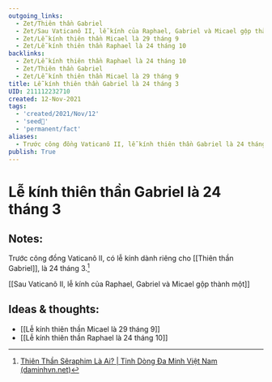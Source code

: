 ```yaml
---
outgoing_links:
  - Zet/Thiên thần Gabriel
  - Zet/Sau Vaticanô II, lễ kính của Raphael, Gabriel và Micael gộp thành một
  - Zet/Lễ kính thiên thần Micael là 29 tháng 9
  - Zet/Lễ kính thiên thần Raphael là 24 tháng 10
backlinks:
  - Zet/Lễ kính thiên thần Raphael là 24 tháng 10
  - Zet/Thiên thần Gabriel
  - Zet/Lễ kính thiên thần Micael là 29 tháng 9
title: Lễ kính thiên thần Gabriel là 24 tháng 3
UID: 211112232710
created: 12-Nov-2021
tags:
  - 'created/2021/Nov/12'
  - 'seed🥜'
  - 'permanent/fact'
aliases:
  - Trước công đồng Vaticanô II, lễ kính thiên thần Gabriel là 24 tháng 3
publish: True
---
```

# Lễ kính thiên thần Gabriel là 24 tháng 3

## Notes:
Trước công đồng Vaticanô II, có lễ kính dành riêng cho [[Thiên thần Gabriel]], là 24 tháng 3.[^1]

[[Sau Vaticanô II, lễ kính của Raphael, Gabriel và Micael gộp thành một]]

## Ideas & thoughts:
- [[Lễ kính thiên thần Micael là 29 tháng 9]]
- [[Lễ kính thiên thần Raphael là 24 tháng 10]]

[^1]:[Thiên Thần Sêraphim Là Ai? | Tỉnh Dòng Đa Minh Việt Nam (daminhvn.net)](http://daminhvn.net/hieu-de-song-duc-tin/thien-than-seraphim-la-ai-3318.html)